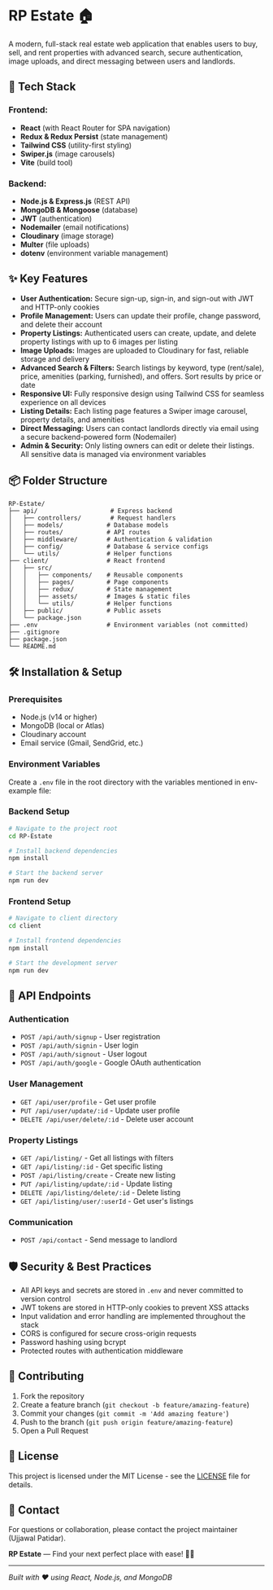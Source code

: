 # RP Estate 🏠

A modern, full-stack real estate web application that enables users to buy, sell, and rent properties with advanced search, secure authentication, image uploads, and direct messaging between users and landlords.

## 🚀 Tech Stack

### Frontend:
- **React** (with React Router for SPA navigation)
- **Redux & Redux Persist** (state management)
- **Tailwind CSS** (utility-first styling)
- **Swiper.js** (image carousels)
- **Vite** (build tool)

### Backend:
- **Node.js & Express.js** (REST API)
- **MongoDB & Mongoose** (database)
- **JWT** (authentication)
- **Nodemailer** (email notifications)
- **Cloudinary** (image storage)
- **Multer** (file uploads)
- **dotenv** (environment variable management)

## ✨ Key Features

- **User Authentication:** Secure sign-up, sign-in, and sign-out with JWT and HTTP-only cookies
- **Profile Management:** Users can update their profile, change password, and delete their account
- **Property Listings:** Authenticated users can create, update, and delete property listings with up to 6 images per listing
- **Image Uploads:** Images are uploaded to Cloudinary for fast, reliable storage and delivery
- **Advanced Search & Filters:** Search listings by keyword, type (rent/sale), price, amenities (parking, furnished), and offers. Sort results by price or date
- **Responsive UI:** Fully responsive design using Tailwind CSS for seamless experience on all devices
- **Listing Details:** Each listing page features a Swiper image carousel, property details, and amenities
- **Direct Messaging:** Users can contact landlords directly via email using a secure backend-powered form (Nodemailer)
- **Admin & Security:** Only listing owners can edit or delete their listings. All sensitive data is managed via environment variables

## 📦 Folder Structure

```
RP-Estate/
├── api/                    # Express backend
│   ├── controllers/        # Request handlers
│   ├── models/            # Database models
│   ├── routes/            # API routes
│   ├── middleware/        # Authentication & validation
│   ├── config/            # Database & service configs
│   └── utils/             # Helper functions
├── client/                # React frontend
│   ├── src/
│   │   ├── components/    # Reusable components
│   │   ├── pages/         # Page components
│   │   ├── redux/         # State management
│   │   ├── assets/        # Images & static files
│   │   └── utils/         # Helper functions
│   ├── public/            # Public assets
│   └── package.json
├── .env                   # Environment variables (not committed)
├── .gitignore
├── package.json
└── README.md
```

## 🛠️ Installation & Setup

### Prerequisites
- Node.js (v14 or higher)
- MongoDB (local or Atlas)
- Cloudinary account
- Email service (Gmail, SendGrid, etc.)

### Environment Variables
Create a `.env` file in the root directory with the variables mentioned in env-example file:

### Backend Setup
```bash
# Navigate to the project root
cd RP-Estate

# Install backend dependencies
npm install

# Start the backend server
npm run dev
```

### Frontend Setup
```bash
# Navigate to client directory
cd client

# Install frontend dependencies
npm install

# Start the development server
npm run dev
```

## 🔧 API Endpoints

### Authentication
- `POST /api/auth/signup` - User registration
- `POST /api/auth/signin` - User login
- `POST /api/auth/signout` - User logout
- `POST /api/auth/google` - Google OAuth authentication

### User Management
- `GET /api/user/profile` - Get user profile
- `PUT /api/user/update/:id` - Update user profile
- `DELETE /api/user/delete/:id` - Delete user account

### Property Listings
- `GET /api/listing/` - Get all listings with filters
- `GET /api/listing/:id` - Get specific listing
- `POST /api/listing/create` - Create new listing
- `PUT /api/listing/update/:id` - Update listing
- `DELETE /api/listing/delete/:id` - Delete listing
- `GET /api/listing/user/:userId` - Get user's listings

### Communication
- `POST /api/contact` - Send message to landlord

## 🛡️ Security & Best Practices

- All API keys and secrets are stored in `.env` and never committed to version control
- JWT tokens are stored in HTTP-only cookies to prevent XSS attacks
- Input validation and error handling are implemented throughout the stack
- CORS is configured for secure cross-origin requests
- Password hashing using bcrypt
- Protected routes with authentication middleware

## 🤝 Contributing

1. Fork the repository
2. Create a feature branch (`git checkout -b feature/amazing-feature`)
3. Commit your changes (`git commit -m 'Add amazing feature'`)
4. Push to the branch (`git push origin feature/amazing-feature`)
5. Open a Pull Request

## 📝 License

This project is licensed under the MIT License - see the [LICENSE](LICENSE) file for details.

## 📧 Contact

For questions or collaboration, please contact the project maintainer (Ujjawal Patidar).

**RP Estate** — Find your next perfect place with ease! 🏡✨

---

*Built with ❤️ using React, Node.js, and MongoDB*